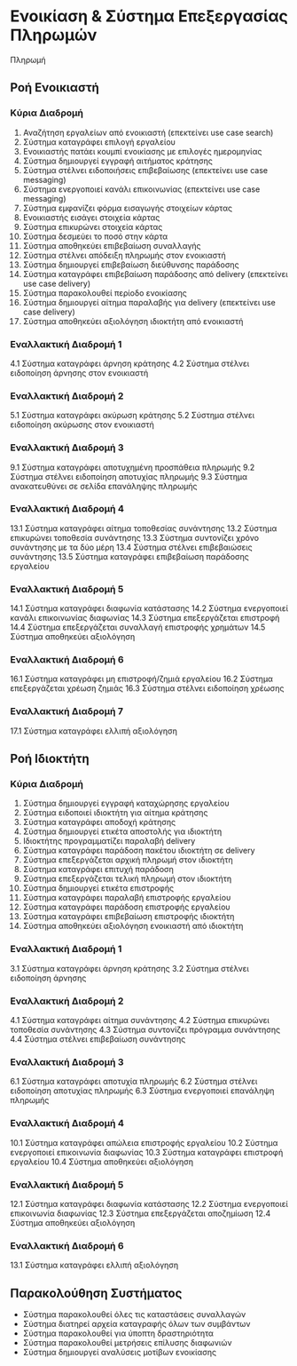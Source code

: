 # Ενοικίαση & Σύστημα Επεξεργασίας Πληρωμών
Πληρωμή
## Ροή Ενοικιαστή
### Κύρια Διαδρομή
1. Αναζήτηση εργαλείων από ενοικιαστή (επεκτείνει use case search)
2. Σύστημα καταγράφει επιλογή εργαλείου
3. Ενοικιαστής πατάει κουμπί ενοικίασης με επιλογές ημερομηνίας
4. Σύστημα δημιουργεί εγγραφή αιτήματος κράτησης
5. Σύστημα στέλνει ειδοποιήσεις επιβεβαίωσης (επεκτείνει use case messaging)
6. Σύστημα ενεργοποιεί κανάλι επικοινωνίας (επεκτείνει use case messaging)
7. Σύστημα εμφανίζει φόρμα εισαγωγής στοιχείων κάρτας
8. Ενοικιαστής εισάγει στοιχεία κάρτας
9. Σύστημα επικυρώνει στοιχεία κάρτας
10. Σύστημα δεσμεύει το ποσό στην κάρτα
11. Σύστημα αποθηκεύει επιβεβαίωση συναλλαγής
12. Σύστημα στέλνει απόδειξη πληρωμής στον ενοικιαστή
13. Σύστημα δημιουργεί επιβεβαίωση διεύθυνσης παράδοσης
14. Σύστημα καταγράφει επιβεβαίωση παράδοσης από delivery (επεκτείνει use case delivery)
15. Σύστημα παρακολουθεί περίοδο ενοικίασης
16. Σύστημα δημιουργεί αίτημα παραλαβής για delivery (επεκτείνει use case delivery)
17. Σύστημα αποθηκεύει αξιολόγηση ιδιοκτήτη από ενοικιαστή

### Εναλλακτική Διαδρομή 1
4.1 Σύστημα καταγράφει άρνηση κράτησης
4.2 Σύστημα στέλνει ειδοποίηση άρνησης στον ενοικιαστή

### Εναλλακτική Διαδρομή 2
5.1 Σύστημα καταγράφει ακύρωση κράτησης
5.2 Σύστημα στέλνει ειδοποίηση ακύρωσης στον ενοικιαστή

### Εναλλακτική Διαδρομή 3
9.1 Σύστημα καταγράφει αποτυχημένη προσπάθεια πληρωμής
9.2 Σύστημα στέλνει ειδοποίηση αποτυχίας πληρωμής
9.3 Σύστημα ανακατευθύνει σε σελίδα επανάληψης πληρωμής

### Εναλλακτική Διαδρομή 4
13.1 Σύστημα καταγράφει αίτημα τοποθεσίας συνάντησης
13.2 Σύστημα επικυρώνει τοποθεσία συνάντησης
13.3 Σύστημα συντονίζει χρόνο συνάντησης με τα δύο μέρη
13.4 Σύστημα στέλνει επιβεβαιώσεις συνάντησης
13.5 Σύστημα καταγράφει επιβεβαίωση παράδοσης εργαλείου

### Εναλλακτική Διαδρομή 5
14.1 Σύστημα καταγράφει διαφωνία κατάστασης
14.2 Σύστημα ενεργοποιεί κανάλι επικοινωνίας διαφωνίας
14.3 Σύστημα επεξεργάζεται επιστροφή
14.4 Σύστημα επεξεργάζεται συναλλαγή επιστροφής χρημάτων
14.5 Σύστημα αποθηκεύει αξιολόγηση

### Εναλλακτική Διαδρομή 6
16.1 Σύστημα καταγράφει μη επιστροφή/ζημιά εργαλείου
16.2 Σύστημα επεξεργάζεται χρέωση ζημιάς
16.3 Σύστημα στέλνει ειδοποίηση χρέωσης

### Εναλλακτική Διαδρομή 7
17.1 Σύστημα καταγράφει ελλιπή αξιολόγηση

## Ροή Ιδιοκτήτη
### Κύρια Διαδρομή
1. Σύστημα δημιουργεί εγγραφή καταχώρησης εργαλείου
2. Σύστημα ειδοποιεί ιδιοκτήτη για αίτημα κράτησης
3. Σύστημα καταγράφει αποδοχή κράτησης
4. Σύστημα δημιουργεί ετικέτα αποστολής για ιδιοκτήτη
5. Ιδιοκτήτης προγραμματίζει παραλαβή delivery
6. Σύστημα καταγράφει παράδοση πακέτου ιδιοκτήτη σε delivery
7. Σύστημα επεξεργάζεται αρχική πληρωμή στον ιδιοκτήτη
8. Σύστημα καταγράφει επιτυχή παράδοση
9. Σύστημα επεξεργάζεται τελική πληρωμή στον ιδιοκτήτη
10. Σύστημα δημιουργεί ετικέτα επιστροφής
11. Σύστημα καταγράφει παραλαβή επιστροφής εργαλείου
12. Σύστημα καταγράφει παράδοση επιστροφής εργαλείου
13. Σύστημα καταγράφει επιβεβαίωση επιστροφής ιδιοκτήτη
14. Σύστημα αποθηκεύει αξιολόγηση ενοικιαστή από ιδιοκτήτη

### Εναλλακτική Διαδρομή 1
3.1 Σύστημα καταγράφει άρνηση κράτησης
3.2 Σύστημα στέλνει ειδοποίηση άρνησης

### Εναλλακτική Διαδρομή 2
4.1 Σύστημα καταγράφει αίτημα συνάντησης
4.2 Σύστημα επικυρώνει τοποθεσία συνάντησης
4.3 Σύστημα συντονίζει πρόγραμμα συνάντησης
4.4 Σύστημα στέλνει επιβεβαίωση συνάντησης

### Εναλλακτική Διαδρομή 3
6.1 Σύστημα καταγράφει αποτυχία πληρωμής
6.2 Σύστημα στέλνει ειδοποίηση αποτυχίας πληρωμής
6.3 Σύστημα ενεργοποιεί επανάληψη πληρωμής

### Εναλλακτική Διαδρομή 4
10.1 Σύστημα καταγράφει απώλεια επιστροφής εργαλείου
10.2 Σύστημα ενεργοποιεί επικοινωνία διαφωνίας
10.3 Σύστημα καταγράφει επιστροφή εργαλείου
10.4 Σύστημα αποθηκεύει αξιολόγηση

### Εναλλακτική Διαδρομή 5
12.1 Σύστημα καταγράφει διαφωνία κατάστασης
12.2 Σύστημα ενεργοποιεί επικοινωνία διαφωνίας
12.3 Σύστημα επεξεργάζεται αποζημίωση
12.4 Σύστημα αποθηκεύει αξιολόγηση

### Εναλλακτική Διαδρομή 6
13.1 Σύστημα καταγράφει ελλιπή αξιολόγηση

## Παρακολούθηση Συστήματος
- Σύστημα παρακολουθεί όλες τις καταστάσεις συναλλαγών
- Σύστημα διατηρεί αρχεία καταγραφής όλων των συμβάντων
- Σύστημα παρακολουθεί για ύποπτη δραστηριότητα
- Σύστημα παρακολουθεί μετρήσεις επίλυσης διαφωνιών
- Σύστημα δημιουργεί αναλύσεις μοτίβων ενοικίασης
